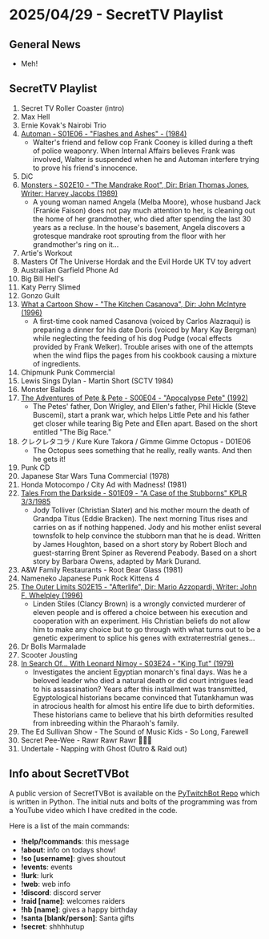 # 2025/04/29 - SecretTV Playlist

## General News

- Meh!

## SecretTV Playlist

1. Secret TV Roller Coaster (intro)
2. Max Hell
3. Ernie Kovak's Nairobi Trio
4. [Automan - S01E06 - "Flashes and Ashes" - (1984)](https://en.wikipedia.org/wiki/Automan#Episodes)
   - Walter's friend and fellow cop Frank Cooney is killed during a theft of police weaponry. When Internal Affairs believes Frank was involved, Walter is suspended when he and Automan interfere trying to prove his friend's innocence.
5. DiC
6. [Monsters - S02E10 - "The Mandrake Root", Dir: Brian Thomas Jones, Writer: Harvey Jacobs (1989)](https://en.wikipedia.org/wiki/List_of_Monsters_episodes#Season_2_(1989%E2%80%9390))
   - A young woman named Angela (Melba Moore), whose husband Jack (Frankie Faison) does not pay much attention to her, is cleaning out the home of her grandmother, who died after spending the last 30 years as a recluse. In the house's basement, Angela discovers a grotesque mandrake root sprouting from the floor with her grandmother's ring on it...
7. Artie's Workout
8. Masters Of The Universe Hordak and the Evil Horde UK TV toy advert
9. Austrailian Garfield Phone Ad
10. Big Bill Hell's
11. Katy Perry Slimed
12. Gonzo Guilt
13. [What a Cartoon Show - "The Kitchen Casanova", Dir: John McIntyre (1996)](https://en.wikipedia.org/wiki/What_a_Cartoon!)
    - A first-time cook named Casanova (voiced by Carlos Alazraqui) is preparing a dinner for his date Doris (voiced by Mary Kay Bergman) while neglecting the feeding of his dog Pudge (vocal effects provided by Frank Welker). Trouble arises with one of the attempts when the wind flips the pages from his cookbook causing a mixture of ingredients.
14. Chipmunk Punk Commercial
15. Lewis Sings Dylan - Martin Short (SCTV 1984)
16. Monster Ballads
17. [The Adventures of Pete & Pete - S00E04 - "Apocalypse Pete" (1992)](https://en.wikipedia.org/wiki/List_of_The_Adventures_of_Pete_%26_Pete_episodes#Specials_(1991%E2%80%9393))
    - The Petes' father, Don Wrigley, and Ellen's father, Phil Hickle (Steve Buscemi), start a prank war, which helps Little Pete and his father get closer while tearing Big Pete and Ellen apart. Based on the short entitled "The Big Race."
18. クレクレタコラ / Kure Kure Takora / Gimme Gimme Octopus - D01E06
    - The Octopus sees something that he really, really wants.  And then he gets it!
19. Punk CD
20. Japanese Star Wars Tuna Commercial (1978)
21. Honda Motocompo / City Ad with Madness! (1981)
22. [Tales From the Darkside - S01E09 - "A Case of the Stubborns" KPLR 3/3/1985](https://en.wikipedia.org/wiki/List_of_Tales_from_the_Darkside_episodes#Season_1_(1984%E2%80%931985))
    - Jody Tolliver (Christian Slater) and his mother mourn the death of Grandpa Titus (Eddie Bracken). The next morning Titus rises and carries on as if nothing happened. Jody and his mother enlist several townsfolk to help convince the stubborn man that he is dead.  Written by James Houghton, based on a short story by Robert Bloch and guest-starring Brent Spiner as Reverend Peabody.
Based on a short story by Barbara Owens, adapted by Mark Durand.
23. A&W Family Restaurants - Root Bear Glass (1981)
24. Nameneko Japanese Punk Rock Kittens 4
25. [The Outer Limits S02E15 - "Afterlife", Dir: Mario Azzopardi, Writer: John F. Whelpley (1996)](https://en.wikipedia.org/wiki/List_of_The_Outer_Limits_(1995_TV_series)_episodes#Season_2_(1996))
    - Linden Stiles (Clancy Brown) is a wrongly convicted murderer of eleven people and is offered a choice between his execution and cooperation with an experiment. His Christian beliefs do not allow him to make any choice but to go through with what turns out to be a genetic experiment to splice his genes with extraterrestrial genes...
26. Dr Bolls Marmalade
27. Scooter Jousting
28. [In Search Of... With Leonard Nimoy - S03E24 - "King Tut" (1979)](https://en.wikipedia.org/wiki/In_Search_of..._(TV_series)#Season_3_(1978%E2%80%931979))
    - Investigates the ancient Egyptian monarch's final days. Was he a beloved leader who died a natural death or did court intrigues lead to his assassination?  Years after this installment was transmitted, Egyptological historians became convinced that Tutankhamun was in atrocious health for almost his entire life due to birth deformities. These historians came to believe that his birth deformities resulted from inbreeding within the Pharaoh's family.
29. The Ed Sullivan Show - The Sound of Music Kids - So Long, Farewell
30. Secret Pee-Wee - Rawr Rawr Rawr 🐊🐊🐊
31. Undertale - Napping with Ghost (Outro & Raid out)



## Info about SecretTVBot

A public version of SecretTVBot is available on the [PyTwitchBot Repo](https://github.com/awbored/PyTwitchBot) which is written in Python.  The initial nuts and bolts of the programming was from a YouTube video which I have credited in the code.

Here is a list of the main commands:
- **!help/!commands**: this message
- **!about**: info on todays show!
- **!so [username]**: gives shoutout
- **!events**: events
- **!lurk**: lurk
- **!web**: web info
- **!discord**: discord server
- **!raid [name]**: welcomes raiders
- **!hb [name]**: gives a happy birthday
- **!santa [blank/person]**: Santa gifts
- **!secret**: shhhhutup
